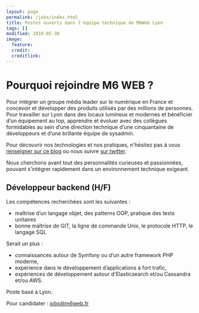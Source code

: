 ```yaml
---
layout: page
permalink: /jobs/index.html
title: Postes ouverts dans l'équipe technique de M6Web Lyon
tags: []
modified: 2018-05-30
image:
  feature: 
  credit: 
  creditlink: 
---
```



# Pourquoi rejoindre M6 WEB ?

Pour intégrer un groupe média leader sur le numérique en France et concevoir et développer des produits utilisés par des millions de personnes. Pour travailler sur Lyon dans des locaux lumineux et modernes et bénéficier d’un équipement au top,
apprendre et évoluer avec des collègues formidables au sein d’une direction technique d’une cinquantaine de développeurs et d’une brillante équipe de sysadmin.

Pour découvrir nos technologies et nos pratiques, n'hésitez pas à vous [renseigner sur ce blog](http://tech.m6web.fr/) ou nous suivre [sur twitter](https://twitter.com/TechM6Web).


Nous cherchons avant tout des personnalités curieuses et passionnées, pouvant s’intégrer rapidement dans un environnement technique exigeant.

## Développeur backend (H/F)


Les compétences recherchées sont les suivantes : 

* maîtrise d’un langage objet, des patterns OOP, pratique des tests unitaires
* bonne maîtrise de GIT, la ligne de commande Unix, le protocole HTTP, le langage SQL

Serait un plus : 

* connaissances autour de Symfony ou d’un autre framework PHP moderne,
* expérience dans le développement d’applications à fort trafic,
* expériences de développement autour d'Elasticsearch et/ou Cassandra et/ou AWS.

Poste basé à Lyon.

Pour candidater : [jobs@m6web.fr](mailto:jobs@m6web.fr)
